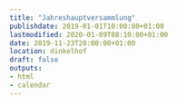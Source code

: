 ```yaml
---
title: "Jahreshauptversammlung"
publishdate: 2019-01-01T10:00:00+01:00
lastmodified: 2020-01-09T08:10:00+01:00
date: 2019-11-23T20:00:00+01:00
location: dinkelhof
draft: false
outputs:
- html
- calendar
---
```

